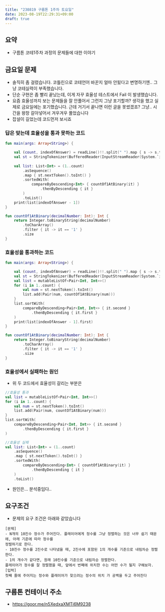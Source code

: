 ```yaml
---
title: "230819 구름톤 1주차 토요일"
date: 2023-08-19T22:29:31+09:00
draft: true
---
```



## 요약

- 구름톤 코테1주차 과정의 문제들에 대한 이야기


## 금요일 문제
- 솔직히 좀 걸렸습니다. 코틀린으로 코테언어 바꾼지 얼마 안됬다고 변명하기엔.. 그냥 코테실력이 부족했습니다. 
- 단순 구현은 좀 빨리 끝났는데, 이게 자꾸 효율성 테스트에서 Fail 이 발생했습니다. 
- 요즘 효율성까지 보는 문제들을 잘 안풀어서 그런지 그냥 포기할까? 생각을 했고 실제로 금요일에는 포기했습니다. 근데 거기서 끝나면 이런 글을 못썼겠죠? 그냥.. 시간을 왕창 갈아넣어서 겨우겨우 풀었습니다
- 잡설이 길었는데 코드먼저 보시죠

### 답은 맞는데 효율성을 통과 못하는 코드

```kotlin
fun main(args: Array<String>) {

    val (count, indexOfAnswer) = readLine()!!.split(" ").map { s -> s.toInt() }
    val st = StringTokenizer(BufferedReader(InputStreamReader(System.`in`)).readLine(), " ")
    
    val list: List<Int> = (1..count)
        .asSequence()
        .map { st.nextToken().toInt() }
        .sortedWith(
            compareByDescending<Int> { countOf1AtBinary(it) }
                .thenByDescending { it }
        )
        .toList()
    print(list[indexOfAnswer - 1])
}

fun countOf1AtBinary(decimalNumber: Int): Int {
    return Integer.toBinaryString(decimalNumber)
        .toCharArray()
        .filter { it -> it == '1' }
        .size
}

```

### 효율성을 통과하는 코드
```kotlin
fun main(args: Array<String>) {

    val (count, indexOfAnswer) = readLine()!!.split(" ").map { s -> s.toInt() }
    val st = StringTokenizer(BufferedReader(InputStreamReader(System.`in`)).readLine(), " ")
    val list = mutableListOf<Pair<Int, Int>>()
    for (i in 1..count) {
        val num = st.nextToken().toInt()
        list.add(Pair(num, countOf1AtBinary(num)))
    }
    list.sortWith(
        compareByDescending<Pair<Int, Int>> { it.second }
            .thenByDescending { it.first }
    )
    print(list[indexOfAnswer - 1].first)
}

fun countOf1AtBinary(decimalNumber: Int): Int {
    return Integer.toBinaryString(decimalNumber)
        .toCharArray()
        .filter { it -> it == '1' }
        .size
}
```


### 효율성에서 실패하는 원인

- 위 두 코드에서 효율성이 갈리는 부분은 
```kotlin
//효율성 통과
val list = mutableListOf<Pair<Int, Int>>()
for (i in 1..count) {
    val num = st.nextToken().toInt()
    list.add(Pair(num, countOf1AtBinary(num)))
}
list.sortWith(
    compareByDescending<Pair<Int, Int>> { it.second }
        .thenByDescending { it.first }
)
```

```kotlin
//효율성 실패
val list: List<Int> = (1..count)
    .asSequence()
    .map { st.nextToken().toInt() }
    .sortedWith(
        compareByDescending<Int> { countOf1AtBinary(it) }
            .thenByDescending { it }
    )
    .toList()
```

- 원인은... 분석중임다..


## 요구조건
- 문제의 요구 조건은 아래와 같았습니다
```
[문제]
- N개의 10진수 정수가 주어진다. 플레이어에게 정수를 그냥 정렬하는 것은 너무 쉽기 때문에, 아래 기준에 따라 정수를
정렬하기로 한다.
- 10진수 정수를 2진수로 나타냈을 때, 2진수에 포함된 1의 개수를 기준으로 내림차순 정렬한다.
- 1의 개수가 같다면, 원래 10진수를 기준으로 내림차순 정렬한다.
플레이어가 정수를 잘 정렬했을 때, 앞에서 번째에 위치한 수는 어떤 수가 될지 구해보자.
[입력]
첫째 줄에 주어지는 정수와 플레이어가 찾으려는 정수의 위치 가 공백을 두고 주어진다
```



## 구름톤 컨테이너 주소
- https://goor.me/n5XedxaXMTi6M9238